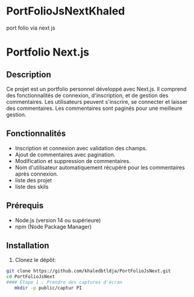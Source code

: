 # PortFolioJsNextKhaled
port folio via next js
# Portfolio Next.js

## Description

Ce projet est un portfolio personnel développé avec Next.js. Il comprend des fonctionnalités de connexion, d'inscription, et de gestion des commentaires. Les utilisateurs peuvent s'inscrire, se connecter et laisser des commentaires. Les commentaires sont paginés pour une meilleure gestion.

## Fonctionnalités

- Inscription et connexion avec validation des champs.
- Ajout de commentaires avec pagination.
- Modification et suppression de commentaires.
- Nom d'utilisateur automatiquement récupéré pour les commentaires après connexion.
- liste des projet
- liste des skils

## Prérequis

- Node.js (version 14 ou supérieure)
- npm (Node Package Manager)

## Installation

1. Clonez le dépôt:

```bash
git clone https://github.com/khaledbtldja/PortFolioJsNext.git
cd PortFolioJsNext
#### Étape 1 : Prendre des captures d'écran
   mkdir -p public/captur PI
